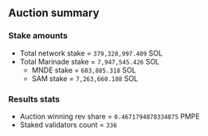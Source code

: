 ## Auction summary

### Stake amounts
- Total network stake = `379,328,997.409` SOL
- Total Marinade stake = `7,947,545.426` SOL
  - MNDE stake = `683,885.318` SOL
  - SAM stake = `7,263,660.108` SOL

### Results stats
- Auction winning rev share = `0.4671794878334875` PMPE
- Staked validators count = `336`
